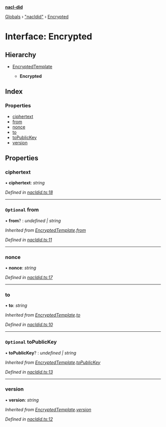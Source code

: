 **[nacl-did](../README.md)**

[Globals](../globals.md) › ["nacldid"](../modules/_nacldid_.md) › [Encrypted](_nacldid_.encrypted.md)

# Interface: Encrypted

## Hierarchy

* [EncryptedTemplate](_nacldid_.encryptedtemplate.md)

  * **Encrypted**

## Index

### Properties

* [ciphertext](_nacldid_.encrypted.md#ciphertext)
* [from](_nacldid_.encrypted.md#optional-from)
* [nonce](_nacldid_.encrypted.md#nonce)
* [to](_nacldid_.encrypted.md#to)
* [toPublicKey](_nacldid_.encrypted.md#optional-topublickey)
* [version](_nacldid_.encrypted.md#version)

## Properties

###  ciphertext

• **ciphertext**: *string*

*Defined in [nacldid.ts:18](https://github.com/uport-project/nacl-did/blob/ce82fa9/src/nacldid.ts#L18)*

___

### `Optional` from

• **from**? : *undefined | string*

*Inherited from [EncryptedTemplate](_nacldid_.encryptedtemplate.md).[from](_nacldid_.encryptedtemplate.md#optional-from)*

*Defined in [nacldid.ts:11](https://github.com/uport-project/nacl-did/blob/ce82fa9/src/nacldid.ts#L11)*

___

###  nonce

• **nonce**: *string*

*Defined in [nacldid.ts:17](https://github.com/uport-project/nacl-did/blob/ce82fa9/src/nacldid.ts#L17)*

___

###  to

• **to**: *string*

*Inherited from [EncryptedTemplate](_nacldid_.encryptedtemplate.md).[to](_nacldid_.encryptedtemplate.md#to)*

*Defined in [nacldid.ts:10](https://github.com/uport-project/nacl-did/blob/ce82fa9/src/nacldid.ts#L10)*

___

### `Optional` toPublicKey

• **toPublicKey**? : *undefined | string*

*Inherited from [EncryptedTemplate](_nacldid_.encryptedtemplate.md).[toPublicKey](_nacldid_.encryptedtemplate.md#optional-topublickey)*

*Defined in [nacldid.ts:13](https://github.com/uport-project/nacl-did/blob/ce82fa9/src/nacldid.ts#L13)*

___

###  version

• **version**: *string*

*Inherited from [EncryptedTemplate](_nacldid_.encryptedtemplate.md).[version](_nacldid_.encryptedtemplate.md#version)*

*Defined in [nacldid.ts:12](https://github.com/uport-project/nacl-did/blob/ce82fa9/src/nacldid.ts#L12)*
